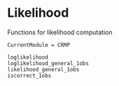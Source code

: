 # Likelihood

Functions for likelihood computation
```@meta
CurrentModule = CRMP
```

```@docs
loglikelihood
loglikelihood_general_1obs
likelihood_general_1obs
iscorrect_1obs
```